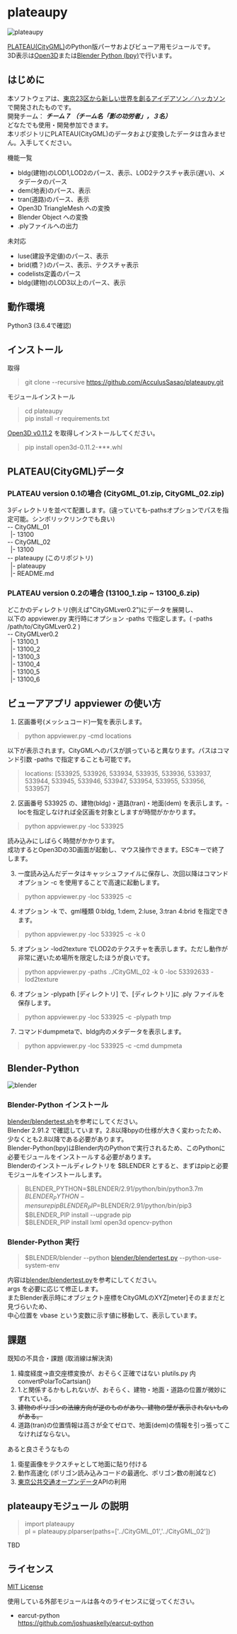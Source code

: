 # plateaupy
![plateaupy](doc/plateaupy.png)

[PLATEAU(CityGML)](https://www.mlit.go.jp/plateau/)のPython版パーサおよびビューア用モジュールです。  
3D表示は[Open3D](http://www.open3d.org/)または[Blender Python (bpy)](https://docs.blender.org/api/current/index.html)で行います。  

## はじめに
本ソフトウェアは、[東京23区から新しい世界を創るアイデアソン／ハッカソン](https://asciistartup.connpass.com/event/198420/)で開発されたものです。  
開発チーム： ***チーム７ （チーム名「影の功労者」，３名）***  
どなたでも使用・開発参加できます。  
本リポジトリにPLATEAU(CityGML)のデータおよび変換したデータは含みません。入手してください。  

機能一覧  
* bldg(建物)のLOD1,LOD2のパース、表示、LOD2テクスチャ表示(遅い)、メタデータのパース
* dem(地表)のパース、表示
* tran(道路)のパース、表示
* Open3D TriangleMesh への変換
* Blender Object への変換
* .plyファイルへの出力

未対応  
* luse(建設予定値)のパース、表示
* brid(橋？)のパース、表示、テクスチャ表示
* codelists定義のパース
* bldg(建物)のLOD3以上のパース、表示

## 動作環境
Python3 (3.6.4で確認)

## インストール
取得
>git clone --recursive https://github.com/AcculusSasao/plateaupy.git  

モジュールインストール

>cd plateaupy  
>pip install -r requirements.txt  

[Open3D v0.11.2](https://github.com/intel-isl/Open3D/releases/tag/v0.11.2) を取得しインストールしてください。  
>pip install open3d-0.11.2-***.whl
  
## PLATEAU(CityGML)データ

### PLATEAU version 0.1の場合 (CityGML_01.zip, CityGML_02.zip)
3ディレクトリを並べて配置します。(違っていても-pathsオプションでパスを指定可能。シンボリックリンクでも良い)  
-- CityGML_01  
&ensp;|- 13100  
-- CityGML_02  
&ensp;|- 13100  
-- plateaupy (このリポジトリ)  
&ensp;|- plateaupy  
&ensp;|- README.md  

### PLATEAU version 0.2の場合 (13100_1.zip ~ 13100_6.zip)
どこかのディレクトリ(例えば"CityGMLver0.2")にデータを展開し、  
以下の appviewer.py 実行時にオプション -paths で指定します。( -paths /path/to/CityGMLver0.2 )  
-- CityGMLver0.2  
&ensp;|- 13100_1  
&ensp;|- 13100_2  
&ensp;|- 13100_3  
&ensp;|- 13100_4  
&ensp;|- 13100_5  
&ensp;|- 13100_6  


## ビューアアプリ appviewer の使い方
1. 区画番号(メッシュコード)一覧を表示します。  
>python appviewer.py -cmd locations  

以下が表示されます。CityGMLへのパスが誤っていると異なります。パスはコマンド引数 -paths で指定することも可能です。  

>locations:  [533925, 533926, 533934, 533935, 533936, 533937, 533944, 533945, 533946, 533947, 533954, 533955, 533956, 533957]  
  
  
2. 区画番号 533925 の、建物(bldg)・道路(tran)・地面(dem) を表示します。-locを指定しなければ全区画を対象としますが時間がかかります。  

>python appviewer.py -loc 533925  

読み込みにしばらく時間がかかります。  
成功するとOpen3Dの3D画面が起動し、マウス操作できます。ESCキーで終了します。  


3. 一度読み込んだデータはキャッシュファイルに保存し、次回以降はコマンドオプション -c を使用することで高速に起動します。  

>python appviewer.py -loc 533925 -c  

4. オプション -k で、gml種類 0:bldg, 1:dem, 2:luse, 3:tran 4:brid を指定できます。  

>python appviewer.py -loc 533925 -c -k 0  

5. オプション -lod2texture でLOD2のテクスチャを表示します。ただし動作が非常に遅いため場所を限定したほうが良いです。  

>python appviewer.py -paths ../CityGML_02 -k 0 -loc 53392633 -lod2texture

6. オプション -plypath [ディレクトリ] で、[ディレクトリ]に .ply ファイルを保存します。
>python appviewer.py -loc 533925 -c -plypath tmp

7. コマンドdumpmetaで、bldg内のメタデータを表示します。  

>python appviewer.py -loc 533925 -c -cmd dumpmeta  

## Blender-Python
![blender](doc/blender.png)
### Blender-Python インストール

[blender/blendertest.sh](blender/blendertest.sh)を参考にしてください。  
Blender 2.91.2 で確認しています。2.8以降bpyの仕様が大きく変わったため、少なくとも2.8以降である必要があります。  
Blender-Python(bpy)はBlender内のPythonで実行されるため、このPythonに必要モジュールをインストールする必要があります。  
Blenderのインストールディレクトリを $BLENDER とすると、まずはpipと必要モジュールをインストールします。  

>BLENDER_PYTHON=$BLENDER/2.91/python/bin/python3.7m  
>$BLENDER_PYTHON -m ensurepip  
>BLENDER_PIP=$BLENDER/2.91/python/bin/pip3  
>$BLENDER_PIP install --upgrade pip  
>$BLENDER_PIP install lxml open3d opencv-python  

### Blender-Python 実行

>$BLENDER/blender --python [blender/blendertest.py](blender/blendertest.py) --python-use-system-env

内容は[blender/blendertest.py](blender/blendertest.py)を参考にしてください。  
args を必要に応じて修正します。  
またBlender表示時にオブジェクト座標をCityGMLのXYZ[meter]そのままだと見づらいため、  
中心位置を vbase という変数に示す値に移動して、表示しています。  

## 課題

既知の不具合・課題 (取消線は解決済)
1. 緯度経度->直交座標変換が、おそらく正確ではない  plutils.py 内 convertPolarToCartsian()
2. 1.と関係するかもしれないが、おそらく、建物・地面・道路の位置が微妙にずれている。
3. ~~建物のポリゴンの法線方向が逆のものがあり、建物の壁が表示されないものがある。~~
4. 道路(tran)の位置情報は高さが全てゼロで、地面(dem)の情報を引っ張ってこなければならない。

あると良さそうなもの
1. 衛星画像をテクスチャとして地面に貼り付ける
2. 動作高速化 (ポリゴン読み込みコードの最適化、ポリゴン数の削減など)
3. [東京公共交通オープンデータ](https://tokyochallenge.odpt.org/)APIの利用

## plateaupyモジュール の説明

>import plateaupy  
>pl = plateaupy.plparser(paths=['../CityGML_01','../CityGML_02'])  

TBD

## ライセンス
[MIT License](LICENSE.txt)  
  
使用している外部モジュールは各々のライセンスに従ってください。  
* earcut-python  
https://github.com/joshuaskelly/earcut-python  
